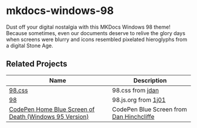 # mkdocs-windows-98

Dust off your digital nostalgia with this MKDocs Windows 98 theme! Because sometimes, even our documents deserve to relive the glory days when screens were blurry and icons resembled pixelated hieroglyphs from a digital Stone Age.

## Related Projects

| Name                                                                                            | Description                                                            |
|-------------------------------------------------------------------------------------------------|------------------------------------------------------------------------|
| [98.css](https://github.com/jdan/98.css)                                                        | 98.css from [jdan](https://github.com/jdan)                            |
| [98](https://github.com/1j01/98)                                                                | 98.js.org from [1j01](https://github.com/1j01)                         |
| [CodePen Home Blue Screen of Death (Windows 95 Version)](https://codepen.io/ark3tek/pen/EBwpyW) | CodePen Blue Screen from [Dan Hinchcliffe](https://codepen.io/ark3tek) |
